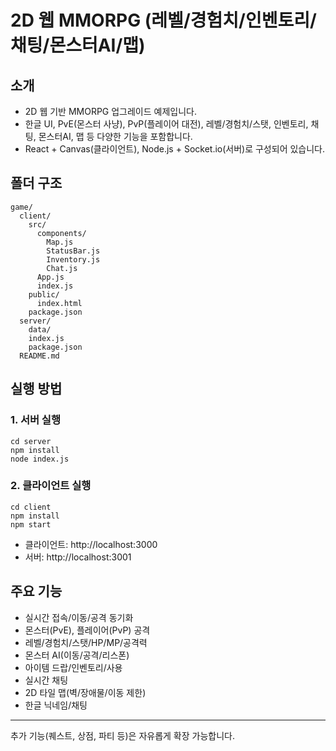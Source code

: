 # 2D 웹 MMORPG (레벨/경험치/인벤토리/채팅/몬스터AI/맵)

## 소개
- 2D 웹 기반 MMORPG 업그레이드 예제입니다.
- 한글 UI, PvE(몬스터 사냥), PvP(플레이어 대전), 레벨/경험치/스탯, 인벤토리, 채팅, 몬스터AI, 맵 등 다양한 기능을 포함합니다.
- React + Canvas(클라이언트), Node.js + Socket.io(서버)로 구성되어 있습니다.

## 폴더 구조
```
game/
  client/
    src/
      components/
        Map.js
        StatusBar.js
        Inventory.js
        Chat.js
      App.js
      index.js
    public/
      index.html
    package.json
  server/
    data/
    index.js
    package.json
  README.md
```

## 실행 방법

### 1. 서버 실행
```
cd server
npm install
node index.js
```

### 2. 클라이언트 실행
```
cd client
npm install
npm start
```

- 클라이언트: http://localhost:3000
- 서버: http://localhost:3001

## 주요 기능
- 실시간 접속/이동/공격 동기화
- 몬스터(PvE), 플레이어(PvP) 공격
- 레벨/경험치/스탯/HP/MP/공격력
- 몬스터 AI(이동/공격/리스폰)
- 아이템 드랍/인벤토리/사용
- 실시간 채팅
- 2D 타일 맵(벽/장애물/이동 제한)
- 한글 닉네임/채팅

---

추가 기능(퀘스트, 상점, 파티 등)은 자유롭게 확장 가능합니다. 